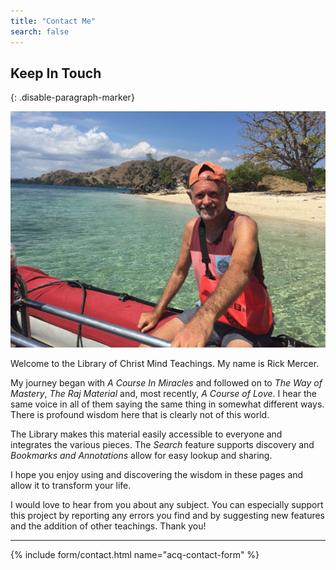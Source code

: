 ```yaml
---
title: "Contact Me"
search: false
---
```


## Keep In Touch
{: .disable-paragraph-marker}

<div class="ui segment">
  <img class="ui small left floated image" src="/public/img/cmi/rick-profile.jpg">
  <p>
  Welcome to the Library of Christ Mind Teachings. My name is Rick Mercer.
  </p>
  <p>
  My journey began with <em>A Course In Miracles</em> and followed on to <em>The Way of Mastery</em>, <em>The Raj Material</em> and, most recently, <em>A Course of Love</em>. I hear the same voice in all of them saying the same thing in somewhat different ways. There is profound wisdom here that is clearly not of this world.
  </p>
  <p>
  The Library makes this material easily accessible to everyone and integrates the various pieces. The <em>Search</em> feature supports discovery and <em>Bookmarks and Annotations</em> allow for easy lookup and sharing. 
  </p>
  <p>
  I hope you enjoy using and discovering the wisdom in these pages and allow it to transform your life.
  </p>
  <p>
  I would love to hear from you about any subject. You can especially support this project by reporting any errors you find and by suggesting new features and the addition of other teachings. Thank you!
  </p>
</div>
<hr/>


{% include form/contact.html name="acq-contact-form" %}
